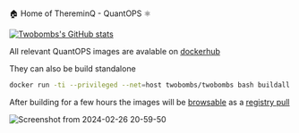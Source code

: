 🏠 Home of ThereminQ - QuantOPS ⚛️

[![Twobombs's GitHub stats](https://github-readme-stats.vercel.app/api?username=twobombs&theme=city_lights&show_icons=true)](https://github.com/anuraghazra/github-readme-stats)

All relevant QuantOPS images are avalable on [dockerhub](https://hub.docker.com/u/twobombs)

They can also be build standalone

```bash
docker run -ti --privileged --net=host twobombs/twobombs bash buildall.sh [or reponame.sh]
````

After building for a few hours the images will be [browsable](http://localhost) as a [registry pull](http://localhost:5000)

![Screenshot from 2024-02-26 20-59-50](https://github.com/twobombs/twobombs/assets/12692227/02d684a7-432d-45a3-b01f-a247f111aa59)


<!--
**twobombs/twobombs** is a ✨ _special_ ✨ repository because its `README.md` (this file) appears on your GitHub profile.

Here are some ideas to get you started:

- 🔭 I’m currently working on ...
- 🌱 I’m currently learning ...
- 👯 I’m looking to collaborate on ...
- 🤔 I’m looking for help with ...
- 💬 Ask me about ...
- 📫 How to reach me: ...
- 😄 Pronouns: ...
- ⚡ Fun fact: ...
-->
